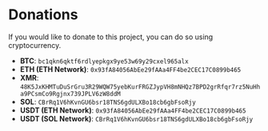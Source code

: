 # Donations

If you would like to donate to this project, you can do so using cryptocurrency.

- **BTC**: `bc1qkn6qktf6rdlyepkgx9ye53w69y29cxel965alx`
- **ETH (ETH Network)**: `0x93fA84056AbEe29fAAa4FF4be2CEC17C0899b465`
- **XMR**: `48K5JxKHMTuDuSrGru3R29WQW75yebKurFRGZJypVH8mNHQz7BPD2grRfqr7rz5NuHha9PCsmCo9Rgjnx739JPLV6zW8ddM`
- **SOL**: `CBrRq1V6hKvnGU6bsr18TNS6gdULXBo18cb6gbFsoRjy`
- **USDT (ETH Network)**: `0x93fA84056AbEe29fAAa4FF4be2CEC17C0899b465`
- **USDT (SOL Network)**: `CBrRq1V6hKvnGU6bsr18TNS6gdULXBo18cb6gbFsoRjy`
